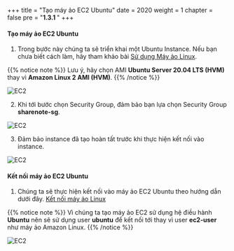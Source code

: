 +++
title = "Tạo máy ảo EC2 Ubuntu"
date = 2020
weight = 1
chapter = false
pre = "<b>1.3.1 </b>"
+++

#### Tạo máy ảo EC2 Ubuntu

1. Trong bước này chúng ta sẽ triển khai một Ubuntu Instance. Nếu bạn chưa biết cách làm, hãy tham khảo bài [Sử dụng Máy ảo Linux](https://000004.awsstudygroup.com/vi/1-begin-ec2/1.1-linux-ec2/1.1.1-create-ec2/). 

{{% notice note %}}
Lưu ý, hãy chọn AMI **Ubuntu Server 20.04 LTS (HVM)** thay vì **Amazon Linux 2 AMI (HVM)**.
{{% /notice %}}

![EC2](/images/asg/009.png?width=90pc)

2. Khi tới bước chọn Security Group, đảm bảo bạn lựa chọn Security Group **sharenote-sg**.

![EC2](/images/asg/010.png?width=90pc)

3. Đảm bảo instance đã tạo hoàn tất trước khi thực hiện kết nối vào instance.

![EC2](/images/asg/011.png?width=90pc)


#### Kết nối máy ảo EC2 Ubuntu

1. Chúng ta sẽ thực hiện kết nối vào máy ảo EC2 Ubuntu theo hướng dẫn dưới đây. [Kết nối máy ảo Linux](https://000004.awsstudygroup.com/vi/1-begin-ec2/1.1-linux-ec2/1.1.2-connect-ec2/)

{{% notice note %}}
Vì chúng ta tạo máy ảo EC2 sử dụng hệ điều hành **Ubuntu** nên sẽ sử dụng user **ubuntu** để kết nối tới thay vì user **ec2-user** như máy ảo Amazon Linux.
{{% /notice %}}

![EC2](/images/asg/012.png?width=90pc)
